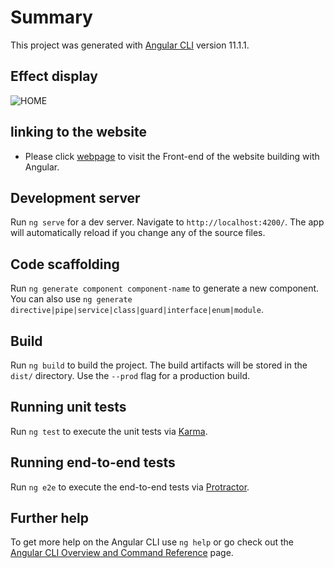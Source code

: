 # Summary 

This project was generated with [Angular CLI](https://github.com/angular/angular-cli) version 11.1.1.

## Effect display
![HOME](https://github.com/feixiangdjames/AngularPHP/blob/main/picture/store1.gif)

## linking to the website
- Please click [webpage](https://feixiangdjames.github.io/webproject/) to visit the Front-end of the website building with Angular.

## Development server

Run `ng serve` for a dev server. Navigate to `http://localhost:4200/`. The app will automatically reload if you change any of the source files.

## Code scaffolding

Run `ng generate component component-name` to generate a new component. You can also use `ng generate directive|pipe|service|class|guard|interface|enum|module`.

## Build

Run `ng build` to build the project. The build artifacts will be stored in the `dist/` directory. Use the `--prod` flag for a production build.

## Running unit tests

Run `ng test` to execute the unit tests via [Karma](https://karma-runner.github.io).

## Running end-to-end tests

Run `ng e2e` to execute the end-to-end tests via [Protractor](https://feixiangdjames.github.io/webproject/).

## Further help

To get more help on the Angular CLI use `ng help` or go check out the [Angular CLI Overview and Command Reference](https://angular.io/cli) page.


